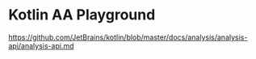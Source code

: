 # Kotlin AA Playground

https://github.com/JetBrains/kotlin/blob/master/docs/analysis/analysis-api/analysis-api.md
